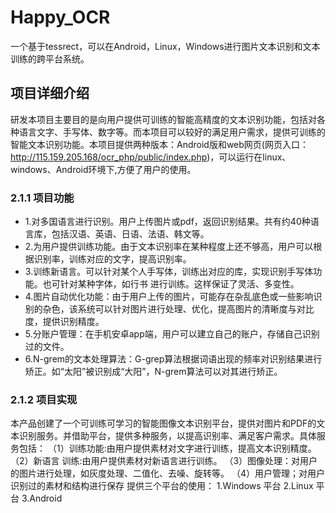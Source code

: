 # Happy_OCR
一个基于tessrect，可以在Android，Linux，Windows进行图片文本识别和文本训练的跨平台系统。
##  项目详细介绍
  研发本项目主要目的是向用户提供可训练的智能高精度的文本识别功能，包括对各种语言文字、手写体、数字等。而本项目可以较好的满足用户需求，提供可训练的智能文本识别功能。本项目提供两种版本：Android版和web网页(网页入口：http://115.159.205.168/ocr_php/public/index.php)，可以运行在linux、windows、Android环境下,方便了用户的使用。
  
### 2.1.1 项目功能
- 1.对多国语言进行识别。用户上传图片或pdf，返回识别结果。共有约40种语言库，包括汉语、英语、日语、法语、韩文等。
- 2.为用户提供训练功能。由于文本识别率在某种程度上还不够高，用户可以根据识别率，训练对应的文字，提高识别率。
- 3.训练新语言。可以针对某个人手写体，训练出对应的库，实现识别手写体功能。也可针对某种字体，如行书 进行训练。这样保证了灵活、多变性。
- 4.图片自动优化功能：由于用户上传的图片，可能存在杂乱底色或一些影响识别的杂色，该系统可以针对图片进行处理、优化，提高图片的清晰度与对比度，提供识别精度。
- 5.分账户管理：在手机安卓app端，用户可以建立自己的账户，存储自己识别过的文件。
- 6.N-grem的文本处理算法：G-grep算法根据词语出现的频率对识别结果进行矫正。如“太阳”被识别成“大阳”，N-grem算法可以对其进行矫正。

### 2.1.2 项目实现
本产品创建了一个可训练可学习的智能图像文本识别平台，提供对图片和PDF的文本识别服务。并借助平台，提供多种服务，以提高识别率、满足客户需求。具体服务包括：
（1）训练功能:由用户提供素材对文字进行训练，提高文本识别精度。
（2）新语言	训练:由用户提供素材对新语言进行训练。
（3）图像处理：对用户的图片进行处理，如灰度处理、二值化、去噪、旋转等。
（4）用户管理；对用户识别过的素材和结构进行保存
提供三个平台的使用：
1.Windows 平台
2.Linux   平台
3.Android 
